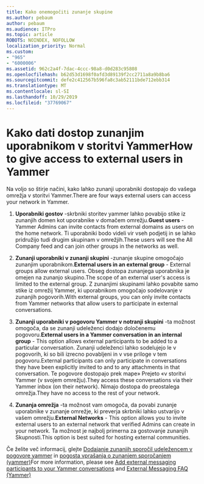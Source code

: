 ```yaml
---
title: Kako onemogočiti zunanje skupine
ms.author: pebaum
author: pebaum
ms.audience: ITPro
ms.topic: article
ROBOTS: NOINDEX, NOFOLLOW
localization_priority: Normal
ms.custom:
- "965"
- "6000006"
ms.assetid: 962c2a4f-7dac-4ccc-98a8-d0d283c95808
ms.openlocfilehash: b62d53d1698f0afd3d89139f2cc2711a8a9b8ba6
ms.sourcegitcommit: defe2c412567b596fa8c3ab52111bde712ebb314
ms.translationtype: MT
ms.contentlocale: sl-SI
ms.lasthandoff: 10/29/2019
ms.locfileid: "37769067"
---
```

# <a name="how-to-give-access-to-external-users-in-yammer"></a><span data-ttu-id="44f09-102">Kako dati dostop zunanjim uporabnikom v storitvi Yammer</span><span class="sxs-lookup"><span data-stu-id="44f09-102">How to give access to external users in Yammer</span></span>

<span data-ttu-id="44f09-103">Na voljo so štirje načini, kako lahko zunanji uporabniki dostopajo do vašega omrežja v storitvi Yammer.</span><span class="sxs-lookup"><span data-stu-id="44f09-103">There are four ways external users can access your network in Yammer.</span></span>
  
1. <span data-ttu-id="44f09-104">**Uporabniki gostov** -skrbniki storitev yammer lahko povabijo stike iz zunanjih domen kot uporabnike v domačem omrežju.</span><span class="sxs-lookup"><span data-stu-id="44f09-104">**Guest users** - Yammer Admins can invite contacts from external domains as users on the home network.</span></span> <span data-ttu-id="44f09-105">Ti uporabniki bodo videli vir vseh podjetij in se lahko pridružijo tudi drugim skupinam v omrežjih.</span><span class="sxs-lookup"><span data-stu-id="44f09-105">These users will see the All Company feed and can join other groups in the networks as well.</span></span>

2. <span data-ttu-id="44f09-106">**Zunanji uporabniki v zunanji skupini** -zunanje skupine omogočajo zunanjim uporabnikom.</span><span class="sxs-lookup"><span data-stu-id="44f09-106">**External users in an external group** - External groups allow external users.</span></span> <span data-ttu-id="44f09-107">Obseg dostopa zunanjega uporabnika je omejen na zunanjo skupino.</span><span class="sxs-lookup"><span data-stu-id="44f09-107">The scope of an external user's access is limited to the external group.</span></span> <span data-ttu-id="44f09-108">Z zunanjimi skupinami lahko povabite samo stike iz omrežij Yammer, ki uporabnikom omogočajo sodelovanje v zunanjih pogovorih.</span><span class="sxs-lookup"><span data-stu-id="44f09-108">With external groups, you can only invite contacts from Yammer networks that allow users to participate in external conversations.</span></span>

3. <span data-ttu-id="44f09-109">**Zunanji uporabniki v pogovoru Yammer v notranji skupini** -ta možnost omogoča, da se zunanji udeleženci dodajo določenemu pogovoru.</span><span class="sxs-lookup"><span data-stu-id="44f09-109">**External users in a Yammer conversation in an internal group** - This option allows external participants to be added to a particular conversation.</span></span> <span data-ttu-id="44f09-110">Zunanji udeleženci lahko sodelujejo le v pogovorih, ki so bili izrecno povabljeni in v vse priloge v tem pogovoru.</span><span class="sxs-lookup"><span data-stu-id="44f09-110">External participants can only participate in conversations they have been explicitly invited to and to any attachments in that conversation.</span></span> <span data-ttu-id="44f09-111">Te pogovore dostopajo prek mape» Prejeto «v storitvi Yammer (v svojem omrežju).</span><span class="sxs-lookup"><span data-stu-id="44f09-111">They access these conversations via their Yammer inbox (on their network).</span></span> <span data-ttu-id="44f09-112">Nimajo dostopa do preostalega omrežja.</span><span class="sxs-lookup"><span data-stu-id="44f09-112">They have no access to the rest of your network.</span></span>

4. <span data-ttu-id="44f09-113">**Zunanja omrežja** -ta možnost vam omogoča, da povabi zunanje uporabnike v zunanje omrežje, ki preverja skrbniki lahko ustvarijo v vašem omrežju.</span><span class="sxs-lookup"><span data-stu-id="44f09-113">**External Networks** - This option allows you to invite external users to an external network that verified Admins can create in your network.</span></span> <span data-ttu-id="44f09-114">Ta možnost je najbolj primerna za gostovanje zunanjih Skupnosti.</span><span class="sxs-lookup"><span data-stu-id="44f09-114">This option is best suited for hosting external communities.</span></span>

<span data-ttu-id="44f09-115">Če želite več informacij, glejte [Dodajanje zunanjih sporočil udeležencem v pogovore yammer](https://docs.microsoft.com/yammer/work-with-external-users/add-external-participants) in [pogosta vprašanja o zunanjem sporočanjem (yammer)](https://docs.microsoft.com/yammer/work-with-external-users/external-messaging-faq)</span><span class="sxs-lookup"><span data-stu-id="44f09-115">For more information, please see [Add external messaging participants to your Yammer conversations](https://docs.microsoft.com/yammer/work-with-external-users/add-external-participants) and [External Messaging FAQ (Yammer)](https://docs.microsoft.com/yammer/work-with-external-users/external-messaging-faq)</span></span>
  